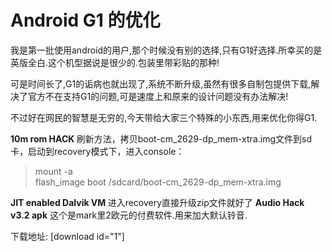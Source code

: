 # Android G1 的优化

<p>我是第一批使用android的用户,那个时候没有别的选择,只有G1好选择.所幸买的是英版全白.这个机型据说是很少的.包装里带彩贴的那种!</p>

<p>可是时间长了,G1的诟病也就出现了,系统不断升级,虽然有很多自制包提供下载,解决了官方不在支持G1的问题,可是速度上和原来的设计问题没有办法解决!</p>

<p>不过好在网民的智慧是无穷的,今天带给大家三个特殊的小东西,用来优化你得G1.</p>

<p><strong>10m rom HACK </strong>
刷新方法，拷贝boot-cm_2629-dp_mem-xtra.img文件到sd卡，启动到recovery模式下，进入console：
<blockquote>mount -a<br />
flash_image boot /sdcard/boot-cm_2629-dp_mem-xtra.img</blockquote>
<strong>JIT enabled Dalvik VM </strong>
进入recovery直接升级zip文件就好了
<strong>Audio Hack v3.2 apk</strong>
这个是mark里2欧元的付费软件.用来加大默认铃音.</p>

<p>下载地址:  [download id="1"] </p>
